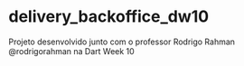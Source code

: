# delivery_backoffice_dw10

Projeto desenvolvido junto com o professor Rodrigo Rahman @rodrigorahman na Dart Week 10
